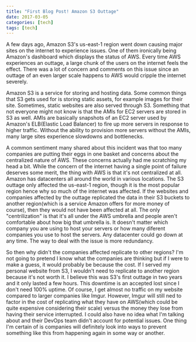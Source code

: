 ```yaml
---
title: "First Blog Post! Amazon S3 Outtage"
date: 2017-03-05
categories: [tech]
tags: [tech]
---
```


A few days ago, Amazon S3's us-east-1 region went down causing major sites on the internet to experience issues.
One of them ironically being Amazon's dashboard which displays the status of AWS. Every time AWS experiences an outtage,
a large chunk of the users on the internet feels the effect. There was a lot of concern and comments on this issue since
an outtage of an even larger scale happens to AWS would cripple the internet severely.

Amazon S3 is a service for storing and hosting data. Some common things that S3 gets used for is storing static assets,
for example images for their site. Sometimes, static websites are also served through S3. Something that not everyone might
not know is that the AMIs for EC2 servers are stored in S3 as well. AMIs are basically snapshots of an EC2 server used by
Amazon's ELB(Elastic Load Balancer) to fire up more servers in response to higher traffic. Without the ability to provision
more servers without the AMIs, many large sites experience slowdowns and bottlenecks.

A common sentiment many shared about this incident was that too many companies are putting their eggs in one basket and concerns about the centralized nature of
AWS. These concerns actually had me scratching my head a bit. While the concern of the internet having a single point of failure deserves some merit,
the thing with AWS is that it's not centralized at all. Amazon has datacenters all around the world in various locations. The S3 outtage only affected
the us-east-1 region, though it is the most popular region hence why so much of the internet was affected. If the websites and companies affected by
the outtage replicated the data in their S3 buckets to another region(which is a service Amazon offers for more money of course), then they would not
have been affected at all. The only "centrilization" is that it's all under the AWS umbrella and people aren't comfortable about how big that umbrella is.
It doesn't matter which company you are using to host your servers or how many diferent companies you use to host the servers. Any datacenter could go down at any time.
The way to deal with the issue is more redundancy.

So then why didn't the companies affected replicate to other regions? I'm not going to pretend I know what the companies are thinking but if I were
to make a guess, it would probably be because the cost.  If I served my personal website from S3, I wouldn't need to replicate
to another region because it's not worth it. I believe this was S3's first outtage in two years and it only lasted a few hours. This downtime is an
accepted lost since I don't need 100% uptime. Of course, I get almost no traffic on my website compared to larger companies like Imgur. However, Imgur
will still ned to factor in the cost of replicating what they have on AWS(which could be quite expensive considering their scale) versus the money they lose
from having their service interrupted. I could also have no idea what I'm talking about and their DevOps team didn't account for potential issues. One thing
I'm certain of is companies will definitely look into ways to prevent something like this from happening again in some way or another.

